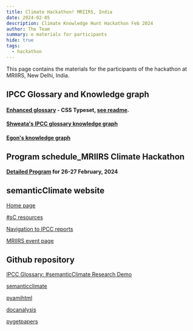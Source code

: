 ```yaml
---
title: Climate Hackathon! MRIIRS, India
date: 2024-02-05
description: Climate Knowledge Hunt Hackathon Feb 2024
author: The Team
summary: e materials for participants 
hide: true
tags:
  - hackathon
---
```



This page contains the materials for the participants of the hackathon at MRIIRS, New Delhi, India.


## IPCC Glossary and Knowledge graph

#### [Enhanced glossary](https://vivliostyle.vercel.app/#src=https://raw.githubusercontent.com/semanticClimate/glossary-demo/main/ipccglossary.jsonld) - CSS Typeset, [see readme](https://github.com/semanticClimate/glossary-demo/blob/main/README.md).


#### [Shweata's IPCC glossary knowledge graph](https://semanticclimate.github.io/p/en/ipcc_glossary/)


#### [Egon's knowledge graph](https://kg-ipclimatec-reports.wikibase.cloud/wiki/Main_Page)


## Program schedule_MRIIRS Climate Hackathon

**[Detailed Program](https://drive.google.com/file/d/1WLsirekDjWAb1IeCfaFmzWnTL7a04inv/view?usp=sharing) for 26-27 February, 2024**


## semanticClimate website


[Home page](https://semanticclimate.github.io/p/en/)


[#sC resources](https://semanticclimate.github.io/p/en/posts/resources/)


[Navigation to IPCC reports](https://semanticclimate.github.io/p/en/posts/ipcc_resources/)


[MRIIRS event page](https://semanticclimate.github.io/p/en/events/climate_knowledge_hunt_Feb24/)


## Github repository


[IPCC Glossary: #semanticClimate Research Demo](https://github.com/semanticClimate/glossary-demo)


[semanticclimate](https://github.com/petermr/semanticClimate)


[pyamihtml](https://github.com/petermr/pyamihtml)


[docanalysis](https://github.com/petermr/docanalysis)


[pygetpapers](https://github.com/petermr/pygetpapers)








